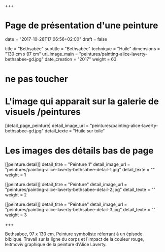 +++
# Page de présentation d'une peinture
date = "2017-10-28T17:06:56+02:00"
draft = false

title = "Bethsabée"
subtitle = "Bethsabée"
technique = "Huile"
dimensions = "130 cm x 97 cm"
url_image_main = "peintures/painting-alice-laverty-bethsabee-gd.jpg"
date_creation = "2017"
weight = 63
# ne pas toucher

# L'image qui apparait sur la galerie de visuels /peintures
[detail_page_peinture]
detail_image_url = "peintures/painting-alice-laverty-bethsabee-gd.jpg"
detail_texte = "Huile sur toile"

# Les images des détails bas de page
[[peinture.detail]]
detail_titre = "Peinture 1"
detail_image_url = "peintures/painting-alice-laverty-bethsabee-detail-1.jpg"
detail_texte = ""
weight = 1

[[peinture.detail]]
detail_titre = "Peinture"
detail_image_url = "peintures/painting-alice-laverty-bethsabee-detail-2.jpg"
detail_texte = ""
weight = 2

[[peinture.detail]]
detail_titre = "Peinture"
detail_image_url = "peintures/painting-alice-laverty-bethsabee-detail-3.jpg"
detail_texte = ""
weight = 3

+++

Bethsabee, 97 x 130 cm. Peinture symboliste réferrant à un épisode biblique. Travail sur la ligne du corps et l'impact de la couleur rouge, leitmoviv graphique de la peinture d'Alice Laverty.
